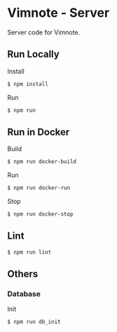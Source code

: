 # Vimnote - Server

Server code for Vimnote.

## Run Locally

Install

```bash
$ npm install
```

Run

```bash
$ npm run
```

## Run in Docker

Build

```bash
$ npm run docker-build
```

Run

```bash
$ npm run docker-run
```

Stop

```bash
$ npm run docker-stop
```

## Lint

```bash
$ npm run lint
```

## Others

### Database

Init

```bash
$ npm run db_init
```
